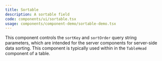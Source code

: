 ```yaml
---
title: Sortable
description: A sortable field
code: components/ui/sortable.tsx
usage: components/component-demo/sortable-demo.tsx
---
```


This component controls the `sortKey` and `sortOrder` query string parameters, which are intended for the server components for server-side data sorting. This component is typically used within in the `TableHead` component of a table.
